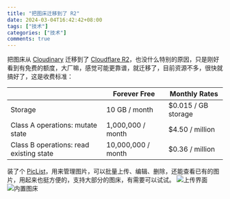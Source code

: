 ```yaml
---
title: "把图床迁移到了 R2"
date: 2024-03-04T16:42:42+08:00
tags: ["技术"]
categories: ["技术"]
comments: true
---
```


把图床从 [Cloudinary](https://cloudinary.com/) 迁移到了 [Cloudflare R2](https://www.cloudflare.com/developer-platform/r2)，也没什么特别的原因，只是刚好看到有免费的额度，大厂嘛，感觉可能更靠谱，就迁移了，目前资源不多，很快就搞好了，这是收费标准：

|                                         | Forever Free       | Monthly Rates       |
| --------------------------------------- | ------------------ | ------------------- |
| Storage                                 | 10 GB / month      | $0.015 / GB storage |
| Class A operations: mutate state        | 1,000,000 / month  | $4.50 / million     |
| Class B operations: read existing state | 10,000,000 / month | $0.36 / million     |

装了个 [PicList](https://piclist.cn/)，用来管理图片，可以批量上传、编辑、删除，还能查看已有的图片，用起来也挺方便的，支持大部分的图床，有需要可以试试。
![上传界面](https://p.madcodelife.com/blog/2024/03/3b422b811e377080f9d271b5909b6f15.jpeg)
![内置图床](https://p.madcodelife.com/blog/2024/03/126347d21551830bb14247ced7022ea0.jpeg)

